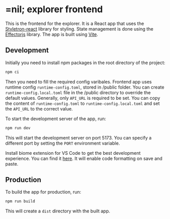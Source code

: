 # =nil; explorer frontend

This is the frontend for the explorer. It is a React app that uses the [Styletron-react](https://styletron.org/react) library for styling. State management is done using the [Effectorjs](https://effector.dev) library. The app is built using [Vite](https://vitejs.dev).

## Development

Initially you need to install npm packages in the root directory of the project:

```bash
npm ci 
```

Then you need to fill the required config varibales. Frontend app uses runtime config `runtime-config.toml`, stored in /public folder.
You can create `runtime-config.local.toml` file in the /public directory to override the default values.
Generally, only `API_URL` is required to be set. You can copy the content of `runtime-config.toml` to `runtime-config.local.toml` and set the `API_URL` to the correct value.

To start the development server of the app, run:

```bash
npm run dev
```

This will start the development server on port 5173.
You can specify a different port by setting the `PORT` environment variable.

Install biome extension for VS Code to get the best development experience. You can find it [here](https://marketplace.visualstudio.com/items?itemName=biomejs.biome). It will enable code formatting on save and paste.

## Production

To build the app for production, run:

```bash
npm run build
```

This will create a `dist` directory with the built app.
